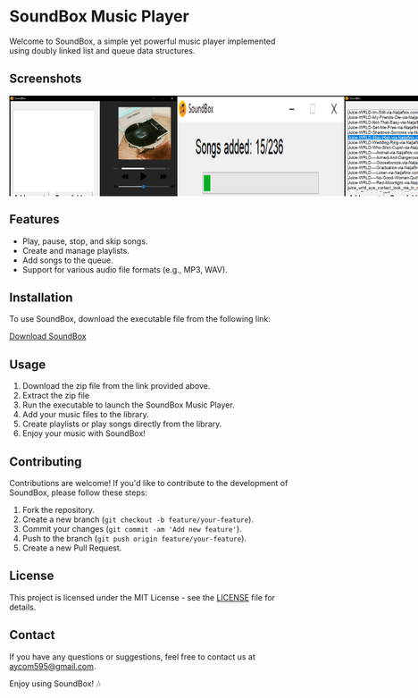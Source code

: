 # SoundBox Music Player

Welcome to SoundBox, a simple yet powerful music player implemented using doubly linked list and queue data structures.
## Screenshots
<div style="display:flex">
  <img src="https://github.com/Aycodez/SoundBox-A-music-player-implemented-using-a-doubly-linked-list-and-Queue/blob/main/Screenshots/1.png" alt="Screenshot 1" width="300" />
  <img src="https://github.com/Aycodez/SoundBox-A-music-player-implemented-using-a-doubly-linked-list-and-Queue/blob/main/Screenshots/2.png" alt="Screenshot 2" width="300" />
  <img src="https://github.com/Aycodez/SoundBox-A-music-player-implemented-using-a-doubly-linked-list-and-Queue/blob/main/Screenshots/4.png" alt="Screenshot 3" width="300" />
</div>

## Features
- Play, pause, stop, and skip songs.
- Create and manage playlists.
- Add songs to the queue.
- Support for various audio file formats (e.g., MP3, WAV).

## Installation

To use SoundBox, download the executable file from the following link:

[Download SoundBox](https://example.com/soundbox.exe)

## Usage

1. Download the zip file from the link provided above.
2. Extract the zip file 
3. Run the executable to launch the SoundBox Music Player.
4. Add your music files to the library.
5. Create playlists or play songs directly from the library.
6. Enjoy your music with SoundBox!

## Contributing

Contributions are welcome! If you'd like to contribute to the development of SoundBox, please follow these steps:

1. Fork the repository.
2. Create a new branch (`git checkout -b feature/your-feature`).
3. Commit your changes (`git commit -am 'Add new feature'`).
4. Push to the branch (`git push origin feature/your-feature`).
5. Create a new Pull Request.

## License

This project is licensed under the MIT License - see the [LICENSE](LICENSE) file for details.

## Contact

If you have any questions or suggestions, feel free to contact us at [aycom595@gmail.com](mailto:aycom595@gmail.com).

Enjoy using SoundBox! 🎶
